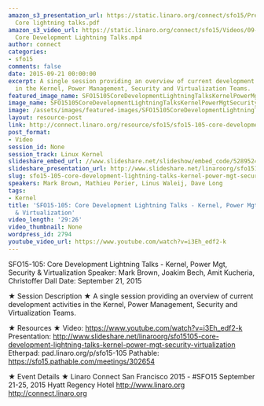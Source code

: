 ```yaml
---
amazon_s3_presentation_url: https://static.linaro.org/connect/sfo15/Presentations/09-21-Monday/SFO15-105-
  Core lightning talks.pdf
amazon_s3_video_url: https://static.linaro.org/connect/sfo15/Videos/09-21-Monday/SFO15-105
  Core Development Lightning Talks.mp4
author: connect
categories:
- sfo15
comments: false
date: 2015-09-21 00:00:00
excerpt: A single session providing an overview of current development activities
  in the Kernel, Power Management, Security and Virtualization Teams.
featured_image_name: SFO15105CoreDevelopmentLightningTalksKernelPowerMgtSecurityVirtualization.jpg
image_name: SFO15105CoreDevelopmentLightningTalksKernelPowerMgtSecurityVirtualization.jpg
image: /assets/images/featured-images/SFO15105CoreDevelopmentLightningTalksKernelPowerMgtSecurityVirtualization.jpg
layout: resource-post
link: http://connect.linaro.org/resource/sfo15/sfo15-105-core-development-lightning-talks-kernel-power-mgt-security-virtualization/
post_format:
- Video
session_id: None
session_track: Linux Kernel
slideshare_embed_url: //www.slideshare.net/slideshow/embed_code/52895245
slideshare_presentation_url: http://www.slideshare.net/linaroorg/sfo15105-core-development-lightning-talks-kernel-power-mgt-security-virtualization
slug: sfo15-105-core-development-lightning-talks-kernel-power-mgt-security-virtualization
speakers: Mark Brown, Mathieu Porier, Linus Waleij, Dave Long
tags:
- Kernel
title: 'SFO15-105: Core Development Lightning Talks - Kernel, Power Mgt, Security
  & Virtualization'
video_length: '29:26'
video_thumbnail: None
wordpress_id: 2794
youtube_video_url: https://www.youtube.com/watch?v=i3Eh_edf2-k
---
```


SFO15-105: Core Development Lightning Talks - Kernel, Power Mgt, Security & Virtualization
Speaker: Mark Brown, Joakim Bech, Amit Kucheria, Christoffer Dall
Date: September 21, 2015

★ Session Description ★
A single session providing an overview of current development activities in the Kernel, Power Management, Security and Virtualization Teams.

★ Resources ★
Video: https://www.youtube.com/watch?v=i3Eh_edf2-k
Presentation: http://www.slideshare.net/linaroorg/sfo15105-core-development-lightning-talks-kernel-power-mgt-security-virtualization
Etherpad: pad.linaro.org/p/sfo15-105
Pathable: https://sfo15.pathable.com/meetings/302654


★ Event Details ★
Linaro Connect San Francisco 2015 - #SFO15
September 21-25, 2015
Hyatt Regency Hotel
http://www.linaro.org
http://connect.linaro.org
